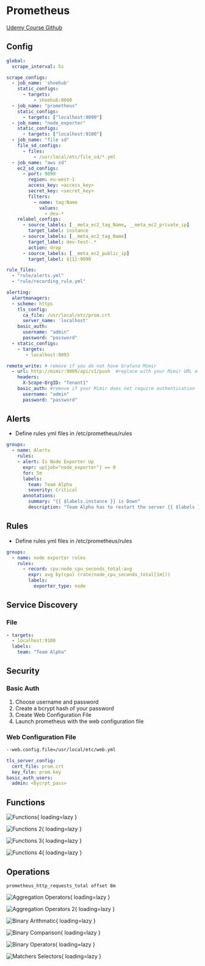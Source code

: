 # Prometheus

[Udemy Course Github](https://github.com/aussiearef/Prometheus)

## Config

```yaml
global:
  scrape_interval: 5s

scrape_configs:
  - job_name: 'shoehub'
    static_configs:
      - targets:
          - shoehub:8080
  - job_name: "prometheus"
    static_configs:
      - targets: ["localhost:9090"]
  - job_name: "node_exporter"
    static_configs:
      - targets: ["localhost:9100"]
  - job_name: "file sd"
    file_sd_configs:
      - files:
          - /usr/local/etc/file_sd/*.yml
  - job_name: "aws sd"
    ec2_sd_configs:
      - port: 9090
        region: eu-west-1
        access_key: <access_key>
        secret_key: <secret_key>
        filters:
          - name: tag:Name
            values:
              - dev-*
    relabel_configs:
      - source_labels: [__meta_ec2_tag_Name, __meta_ec2_private_ip]
        target_label: instance
      - source_labels: [__meta_ec2_tag_Name]
        target_label: dev-test-.*
        action: drop
      - source_labels: [__meta_ec2_public_ip]
        target_label: ${1}:9090

rule_files:
  - "rule/alerts.yml"
  - "rule/recording_rule.yml"

alerting:
  alertmanagers:
  - scheme: https
    tls_config:
      ca_file: /usr/local/etc/prom.crt
      server_name: 'localhost'
    basic_auth:
      username: "admin"
      password: "password"
  - static_configs:
    - targets:
       - localhost:9093

remote_write: # remove if you do not have Grafana Mimir
  - url: http://mimir:9009/api/v1/push  #replace with your Mimir URL e.g., localhost:9009
    headers:
      X-Scope-OrgID: "Tenant1"
    basic_auth: #remove if your Mimir does not require authentication
      username: "admin"
      password: "password"


```

## Alerts

* Define rules yml files in /etc/prometheus/rules

```yaml
groups:
  - name: Alerts
    rules:
    - alert: Is Node Exporter Up
      expr: up{job="node_exporter"} == 0
      for: 5m
      labels:
        team: Team Alpha
        severity: Critical
      annotations:
        summary: "{{ $labels.instance }} is Down"
        description: "Team Alpha has to restart the server {{ $labels }} VALUE: {{ $value }}"
```

## Rules

* Define rules yml files in /etc/prometheus/rules

```yaml
groups:
  - name: node exporter rules
    rules:
      - record: cpu:node_cpu_seconds_total:avg
        expr: avg by(cpu) (rate(node_cpu_seconds_total[1m]))
        labels:
          exporter_type: node
```

## Service Discovery

### File

```yaml
- targets:
  - localhost:9100
  labels:
    team: "Team Alpha"
```

## Security

### Basic Auth

1. Choose username and password
2. Create a bcrypt hash of your password
3. Create Web Configuration File
4. Launch prometheus with the web configuration file

### Web Configuration File

```bash
--web.config.file=/usr/local/etc/web.yml
```

```yaml
tls_server_config:
  cert_file: prom.crt
  key_file: prom.key
basic_auth_users:
  admin: <bycrpt_pass>
```

## Functions

![Functions](images/prometheus-functions.png){ loading=lazy }

![Functions 2](images/prometheus-functions-2.png){ loading=lazy }

![Functions 3](images/prometheus-functions-3.png){ loading=lazy }

![Functions 4](images/prometheus-functions-4.png){ loading=lazy }

## Operations

```shell
prometheus_http_requests_total offset 8m
```

![Aggregation Operators](images/prometheus-aggregation-operators.png){ loading=lazy }

![Aggregation Operators 2](images/prometheus-aggregation-operators-2.png){ loading=lazy }

![Binary Arithmatic](images/prometheus-binary-arithmatic.png){ loading=lazy }

![Binary Comparison](images/prometheus-binary-comparison.png){ loading=lazy }

![Binary Operators](images/prometheus-binary-operators.png){ loading=lazy }

![Matchers Selectors](images/prometheus-matchers-selectors.png){ loading=lazy }